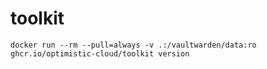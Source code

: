 # toolkit

```
docker run --rm --pull=always -v .:/vaultwarden/data:ro ghcr.io/optimistic-cloud/toolkit version
```